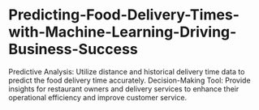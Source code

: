 # Predicting-Food-Delivery-Times-with-Machine-Learning-Driving-Business-Success
Predictive Analysis: Utilize distance and historical delivery time data to predict the food delivery time accurately. Decision-Making Tool: Provide insights for restaurant owners and delivery services to enhance their operational efficiency and improve customer service.

